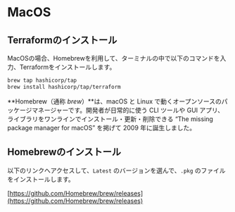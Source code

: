 # MacOS

## Terraformのインストール

MacOSの場合、Homebrewを利用して、ターミナルの中で以下のコマンドを入力、Terraformをインストールします。

```bash
brew tap hashicorp/tap
brew install hashicorp/tap/terraform
```

**Homebrew（通称 *brew*）**は、macOS と Linux で動くオープンソースのパッケージマネージャーです。開発者が日常的に使う CLI ツールや GUI アプリ、ライブラリをワンラインでインストール・更新・削除できる “The missing package manager for macOS” を掲げて 2009 年に誕生しました。

## Homebrewのインストール

以下のリンクへアクセスして、`Latest` のバージョンを選んで、`.pkg` のファイルをインストールします。

[https://github.com/Homebrew/brew/releases](https://github.com/Homebrew/brew/releases)